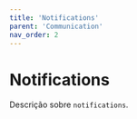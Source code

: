 ```yaml
---
title: 'Notifications'
parent: 'Communication'
nav_order: 2
---
```


# Notifications

Descrição sobre `notifications`.
